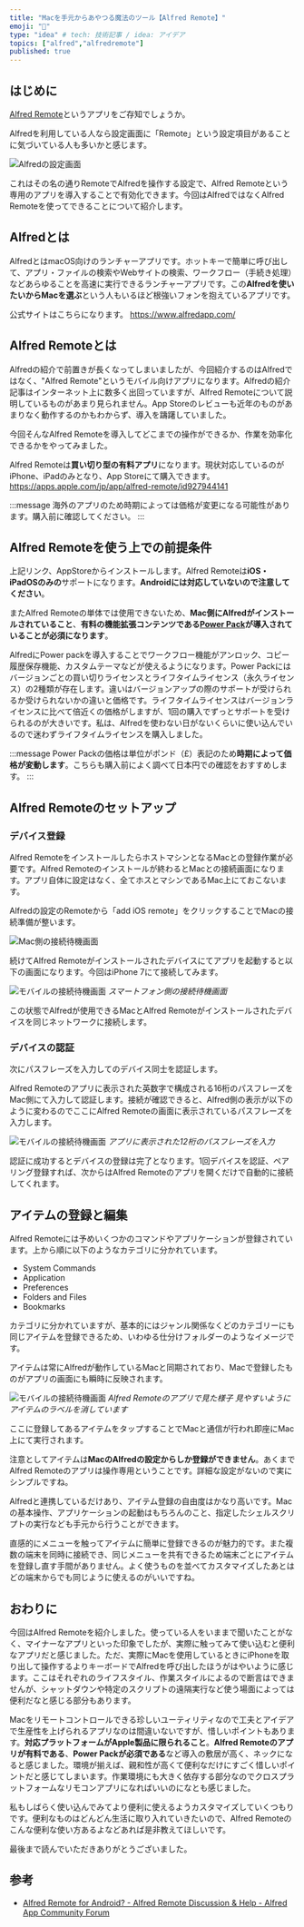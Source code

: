 ```yaml
---
title: "Macを手元からあやつる魔法のツール【Alfred Remote】"
emoji: "📶"
type: "idea" # tech: 技術記事 / idea: アイデア
topics: ["alfred","alfredremote"]
published: true
---
```


## はじめに

[Alfred Remote](https://www.alfredapp.com/remote)というアプリをご存知でしょうか。

Alfredを利用している人なら設定画面に「Remote」という設定項目があることに気づいている人も多いかと感じます。

![Alfredの設定画面](/images/try-alfred-remote/image01.png)

これはその名の通りRemoteでAlfredを操作する設定で、Alfred Remoteという専用のアプリを導入することで有効化できます。今回はAlfredではなくAlfred Remoteを使ってできることについて紹介します。

## Alfredとは

AlfredとはmacOS向けのランチャーアプリです。ホットキーで簡単に呼び出して、アプリ・ファイルの検索やWebサイトの検索、ワークフロー（手続き処理）などあらゆることを高速に実行できるランチャーアプリです。この**Alfredを使いたいからMacを選ぶ**という人もいるほど根強いフォンを抱えているアプリです。

公式サイトはこちらになります。
https://www.alfredapp.com/

## Alfred Remoteとは

Alfredの紹介で前置きが長くなってしまいましたが、今回紹介するのはAlfredではなく、"Alfred Remote"というモバイル向けアプリになります。Alfredの紹介記事はインターネット上に数多く出回っていますが、Alfred Remoteについて説明しているものがあまり見られません。App Storeのレビューも近年のものがあまりなく動作するのかもわからず、導入を躊躇していました。

今回そんなAlfred Remoteを導入してどこまでの操作ができるか、作業を効率化できるかをやってみました。

Alfred Remoteは**買い切り型の有料アプリ**になります。現状対応しているのがiPhone、iPadのみとなり、App Storeにて購入できます。
https://apps.apple.com/jp/app/alfred-remote/id927944141

:::message
海外のアプリのため時期によっては価格が変更になる可能性があります。購入前に確認してください。
:::

## Alfred Remoteを使う上での前提条件

上記リンク、AppStoreからインストールします。Alfred Remoteは**iOS・iPadOSのみの**サポートになります。**Androidには対応していないので注意してください**。

またAlfred Remoteの単体では使用できないため、**Mac側にAlfredがインストールされていること**、**有料の機能拡張コンテンツである[Power Pack](https://www.alfredapp.com/powerpack)が導入されていることが必須になります**。

AlfredにPower packを導入することでワークフロー機能がアンロック、コピー履歴保存機能、カスタムテーマなどが使えるようになります。Power Packにはバージョンごとの買い切りライセンスとライフタイムライセンス（永久ライセンス）の2種類が存在します。違いはバージョンアップの際のサポートが受けられるか受けられないかの違いと価格です。ライフタイムライセンスはバージョンライセンスに比べて倍近くの価格がしますが、1回の購入でずっとサポートを受けられるのが大きいです。私は、Alfredを使わない日がないくらいに使い込んでいるので迷わずライフタイムライセンスを購入しました。

:::message
Power Packの価格は単位がポンド（£）表記のため**時期によって価格が変動します**。こちらも購入前によく調べて日本円での確認をおすすめします。
:::

## Alfred Remoteのセットアップ

### デバイス登録

Alfred RemoteをインストールしたらホストマシンとなるMacとの登録作業が必要です。Alfred Remoteのインストールが終わるとMacとの接続画面になります。アプリ自体に設定はなく、全てホスとマシンであるMac上にておこないます。

Alfredの設定のRemoteから「add iOS remote」をクリックすることでMacの接続準備が整います。

![Mac側の接続待機画面](/images/try-alfred-remote/image02.png)

続けてAlfred Remoteがインストールされたデバイスにてアプリを起動すると以下の画面になります。今回はiPhone 7にて接続してみます。

![モバイルの接続待機画面](/images/try-alfred-remote/image03.jpg)
*スマートフォン側の接続待機画面*

この状態でAlfredが使用できるMacとAlfred Remoteがインストールされたデバイスを同じネットワークに接続します。

### デバイスの認証

次にパスフレーズを入力してのデバイス同士を認証します。

Alfred Remoteのアプリに表示された英数字で構成される16桁のパスフレーズをMac側にて入力して認証します。接続が確認できると、Alfred側の表示が以下のように変わるのでここにAlfred Remoteの画面に表示されているパスフレーズを入力します。

![モバイルの接続待機画面](/images/try-alfred-remote/image04.png)
*アプリに表示された12桁のパスフレーズを入力*

認証に成功するとデバイスの登録は完了となります。1回デバイスを認証、ペアリング登録すれば、次からはAlfred Remoteのアプリを開くだけで自動的に接続してくれます。

## アイテムの登録と編集

Alfred Remoteには予めいくつかのコマンドやアプリケーションが登録されています。上から順に以下のようなカテゴリに分かれています。

- System Commands
- Application
- Preferences
- Folders and Files
- Bookmarks

カテゴリに分かれていますが、基本的にはジャンル関係なくどのカテゴリーにも同じアイテムを登録できるため、いわゆる仕分けフォルダーのようなイメージです。

アイテムは常にAlfredが動作しているMacと同期されており、Macで登録したものがアプリの画面にも瞬時に反映されます。

![モバイルの接続待機画面](/images/try-alfred-remote/image05.jpg)
*Alfred Remoteのアプリで見た様子 見やすいようにアイテムのラベルを消しています*

ここに登録してあるアイテムをタップすることでMacと通信が行われ即座にMac上にて実行されます。

注意としてアイテムは**MacのAlfredの設定からしか登録ができません**。あくまでAlfred Remoteのアプリは操作専用ということです。詳細な設定がないので実にシンプルですね。

Alfredと連携しているだけあり、アイテム登録の自由度はかなり高いです。Macの基本操作、アプリケーションの起動はもちろんのこと、指定したシェルスクリプトの実行なども手元から行うことができます。

直感的にメニューを触ってアイテムに簡単に登録できるのが魅力的です。また複数の端末を同時に接続でき、同じメニューを共有できるため端末ごとにアイテムを登録し直す手間がありません。よく使うものを並べてカスタマイズしたあとはどの端末からでも同じように使えるのがいいですね。

## おわりに

今回はAlfred Remoteを紹介しました。使っている人をいままで聞いたことがなく、マイナーなアプリといった印象でしたが、実際に触ってみて使い込むと便利なアプリだと感じました。ただ、実際にMacを使用しているときにiPhoneを取り出して操作するよりキーボードでAlfredを呼び出したほうがはやいように感じます。ここはそれぞれのライフスタイル、作業スタイルによるので断言はできませんが、シャットダウンや特定のスクリプトの遠隔実行など使う場面によっては便利だなと感じる部分もあります。

Macをリモートコントロールできる珍しいユーティリティなので工夫とアイデアで生産性を上げられるアプリなのは間違いないですが、惜しいポイントもあります。**対応プラットフォームがApple製品に限られること**。**Alfred Remoteのアプリが有料である**、**Power Packが必須である**など導入の敷居が高く、ネックになると感じました。環境が揃えば、親和性が高くて便利なだけにすごく惜しいポイントだと感じてしまいます。作業環境にも大きく依存する部分なのでクロスプラットフォームなリモコンアプリになればいいのになとも感じました。

私もしばらく使い込んでみてより便利に使えるようカスタマイズしていくつもりです。便利なものはどんどん生活に取り入れていきたいので、Alfred Remoteのこんな便利な使い方あるよなどあれば是非教えてほしいです。

最後まで読んでいただきありがとうございました。

## 参考

- [Alfred Remote for Android? - Alfred Remote Discussion & Help - Alfred App Community Forum](https://www.alfredforum.com/topic/5432-alfred-remote-for-android)
